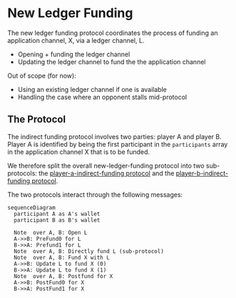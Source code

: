 # New Ledger Funding

The new ledger funding protocol coordinates the process of funding an application channel, X, via a ledger channel, L.

- Opening + funding the ledger channel
- Updating the ledger channel to fund the the application channel

Out of scope (for now):

- Using an existing ledger channel if one is available
- Handling the case where an opponent stalls mid-protocol

## The Protocol

The indirect funding protocol involves two parties: player A and player B.
Player A is identified by being the first participant in the `participants` array in
the application channel X that is to be funded.

We therefore split the overall new-ledger-funding protocol into two sub-protocols: the
[player-a-indirect-funding protocol](./player-a) and the [player-b-indirect-funding protocol](./player-b).

The two protocols interact through the following messages:

```mermaid
sequenceDiagram
  participant A as A's wallet
  participant B as B's wallet

  Note  over A, B: Open L
  A->>B: PreFund0 for L
  B->>A: Prefund1 for L
  Note  over A, B: Directly fund L (sub-protocol)
  Note  over A, B: Fund X with L
  A->>B: Update L to fund X (0)
  B->>A: Update L to fund X (1)
  Note  over A, B: Postfund for X
  A->>B: PostFund0 for X
  B->>A: PostFund1 for X
```
